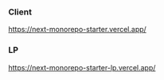 ### Client

https://next-monorepo-starter.vercel.app/

### LP 

https://next-monorepo-starter-lp.vercel.app/
